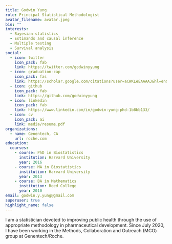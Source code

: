 ```yaml
---
title: Godwin Yung
role: Principal Statistical Methodologist
avatar_filename: avatar.jpeg
bio: ""
interests:
  - Bayesian statistics
  - Estimands and causal inference
  - Multiple testing
  - Survival analysis
social:
  - icon: twitter
    icon_pack: fab
    link: https://twitter.com/godwinyyung
  - icon: graduation-cap
    icon_pack: fas
    link: https://scholar.google.com/citations?user=aCWKLeEAAAAJ&hl=en&oi=ao
  - icon: github
    icon_pack: fab
    link: https://github.com/godwinyyung
  - icon: linkedin
    icon_pack: fab
    link: https://www.linkedin.com/in/godwin-yung-phd-1b8bb133/
  - icon: cv
    icon_pack: ai
    link: media/resume.pdf
organizations:
  - name: Genentech, CA
    url: roche.com
education:
  courses:
    - course: PhD in Biostatistics
      institution: Harvard University
      year: 2016
    - course: MA in Biostatistics
      institution: Harvard University
      year: 2013
    - course: BA in Mathematics
      institution: Reed College
      year: 2010
email: godwin.y.yung@gmail.com
superuser: true
highlight_name: false
---
```

I am a statistician devoted to improving public health through the use of appropriate methodology in pharmaceutical development. Since July 2020, I have been working in the Methods, Collaboration and Outreach (MCO) group at Genentech/Roche.
